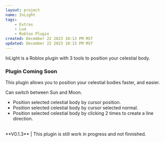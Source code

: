 ```yaml
---
layout: project
name: InLight
tags:
    - Extras 
    - Lua
    - Roblox Plugin
created: December 22 2023 10:13 PM MST
updated: December 22 2023 10:13 PM MST
---
```


InLight is a Roblox plugin with 3 tools to position your celestial body.<br>
### Plugin Coming Soon<br>

This plugin allows you to position your celestial bodies faster, and easier.<br>

Can switch between Sun and Moon.<br>
- Position selected celestial body by cursor position.<br>
- Position selected celestial body by cursor selected normal.<br>
- Position selected celestial body by clicking 2 times to create a line direction.<br>
<br>
**V0.1.3** | This plugin is still work in progress and not finnished.
